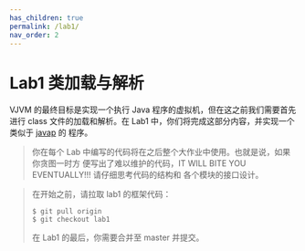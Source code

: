 ```yaml
---
has_children: true
permalink: /lab1/
nav_order: 2
---
```


# Lab1 类加载与解析

VJVM 的最终目标是实现一个执行 Java 程序的虚拟机，但在这之前我们需要首先进行
class 文件的加载和解析。在 Lab1 中，你们将完成这部分内容，并实现一个类似于
[javap](https://docs.oracle.com/en/java/javase/17/docs/specs/man/javap.html) 的
程序。

> 你在每个 Lab 中编写的代码将在之后整个大作业中使用。也就是说，如果你贪图一时方
> 便写出了难以维护的代码，IT WILL BITE YOU EVENTUALLY!!! 请仔细思考代码的结构和
> 各个模块的接口设计。

> 在开始之前，请拉取 lab1 的框架代码：
>
> ```
> $ git pull origin
> $ git checkout lab1
> ```
>
> 在 Lab1 的最后，你需要合并至 master 并提交。
